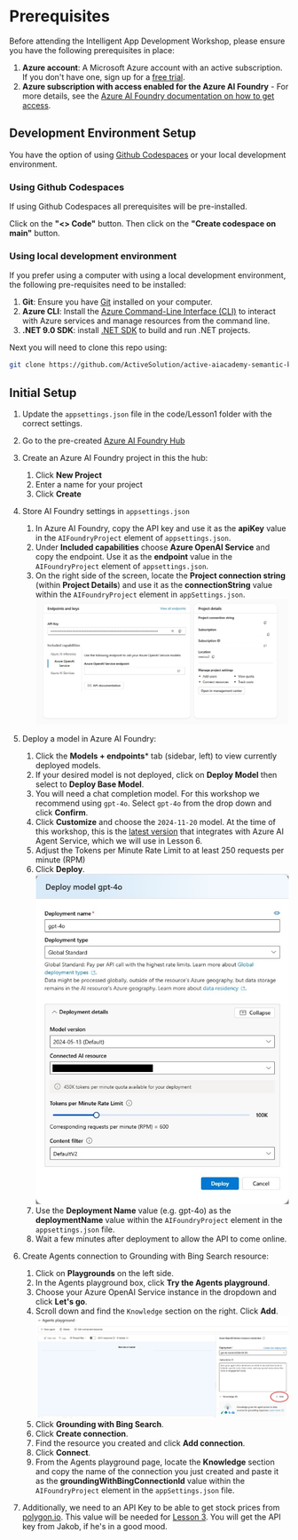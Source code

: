 # Prerequisites

Before attending the Intelligent App Development Workshop, please ensure you have the following prerequisites in place:

1. **Azure account**: A Microsoft Azure account with an active subscription. If you don't have one, sign up for a [free trial](https://azure.microsoft.com/en-us/free/).
1. **Azure subscription with access enabled for the Azure AI Foundry** - For more details, see the [Azure AI Foundry documentation on how to get access](https://learn.microsoft.com/en-us/azure/ai-studio/what-is-ai-studio#how-to-get-access). 

## Development Environment Setup

You have the option of using [Github Codespaces](https://docs.github.com/en/codespaces/getting-started/quickstart) or your local development environment.

### Using Github Codespaces
If using Github Codespaces all prerequisites will be pre-installed.

Click on the **"<> Code"** button. Then click on the **"Create codespace on main"** button.
### Using local development environment

If you prefer using a computer with using a local development environment, the following pre-requisites need to be installed:

1. **Git**: Ensure you have [Git](https://git-scm.com/downloads) installed on your computer.
1. **Azure CLI**: Install the [Azure Command-Line Interface (CLI)](https://docs.microsoft.com/en-us/cli/azure/install-azure-cli) to interact with Azure services and manage resources from the command line.
1. **.NET 9.0 SDK**: install [.NET SDK](https://dotnet.microsoft.com/en-us/download) to build and run .NET projects.

Next you will need to clone this repo using:

```bash
git clone https://github.com/ActiveSolution/active-aiacademy-semantic-kernel.git
```

## Initial Setup

1. Update the `appsettings.json` file in the code/Lesson1 folder with the correct settings.

1. Go to the pre-created [Azure AI Foundry Hub](
https://ai.azure.com/managementCenter/hub/overview?wsid=/subscriptions/473daaa7-1d63-4345-902f-f2d98875287b/resourceGroups/rg-skworkshop-sdc/providers/Microsoft.MachineLearningServices/workspaces/semantic-kernel-workshop&tid=e40b4f18-1174-4423-b6bd-9de65554c52f)

1. Create an Azure AI Foundry project in this the hub:

    1. Click **New Project**
    1. Enter a name for your project
    1. Click **Create**

1. Store AI Foundry settings in `appsettings.json`
    1. In Azure AI Foundry, copy the API key and use it as the **apiKey** value in the `AIFoundryProject` element of `appsettings.json`.
    1. Under **Included capabilities** choose **Azure OpenAI Service** and copy the endpoint. Use it as the **endpoint** value in the `AIFoundryProject` element of `appsettings.json`.
    1. On the right side of the screen, locate the **Project connection string** (within **Project Details**) and use it as the **connectionString** value within the `AIFoundryProject` element in `appSettings.json`.
            ![Azure Foundry Project settings](./images/ai-foundry-project.jpg)

1. Deploy a model in Azure AI Foundry:

    1. Click the **Models + endpoints*** tab (sidebar, left) to view currently deployed models.
    1. If your desired model is not deployed, click on **Deploy Model** then select to **Deploy Base Model**.
    1. You will need a chat completion model. For this workshop we recommend using `gpt-4o`. Select `gpt-4o` from the drop down and click **Confirm**.
    1. Click **Customize** and choose the `2024-11-20` model. At the time of this workshop, this is the [latest version](https://learn.microsoft.com/en-us/azure/ai-services/agents/how-to/tools/bing-grounding?pivots=overview#setup) that integrates with Azure AI Agent Service, which we will use in Lesson 6.
    1. Adjust the Tokens per Minute Rate Limit to at least 250 requests per minute (RPM)
    1. Click **Deploy**.
        ![Terminal](./images/deploy-model.jpg)
    1. Use the **Deployment Name** value (e.g. gpt-4o) as the **deploymentName** value within the `AIFoundryProject` element in the `appsettings.json` file.
    1. Wait a few minutes after deployment to allow the API to come online.

1. Create Agents connection to Grounding with Bing Search resource:

    1. Click on **Playgrounds** on the left side.
    1. In the Agents playground box, click **Try the Agents playground**.
    1. Choose your Azure OpenAI Service instance in the dropdown and click **Let's go**.
    1. Scroll down and find the `Knowledge` section on the right. Click **Add**.
        ![Addknowledge](./images/add-knowledge.jpg)
    1. Click **Grounding with Bing Search**.
    1. Click **Create connection**.
    1. Find the resource you created and click **Add connection**.
    1. Click **Connect**.
    1. From the Agents playground page, locate the **Knowledge** section and copy the name of the connection you just created and paste it as the **groundingWithBingConnectionId** value within the `AIFoundryProject` element in the `appSettings.json` file.

1. Additionally, we need to an API Key to be able to get stock prices from [polygon.io](https://polygon.io/dashboard/login). This value will be needed for [Lesson 3](lesson3.md). You will get the API key from Jakob, if he's in a good mood.
